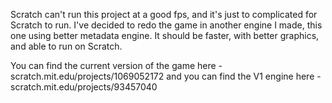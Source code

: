 Scratch can't run this project at a good fps, and it's just to complicated for Scratch to run.
I've decided to redo the game in another engine I made, this one using better metadata engine.
It should be faster, with better graphics, and able to run on Scratch.

You can find the current version of the game here - scratch.mit.edu/projects/1069052172
and you can find the V1 engine here - scratch.mit.edu/projects/93457040
